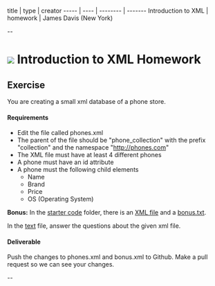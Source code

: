 title | type | creator
----- | ---- | -------- | -------
Introduction to XML | homework | James Davis (New York)

--

# ![](https://ga-dash.s3.amazonaws.com/production/assets/logo-9f88ae6c9c3871690e33280fcf557f33.png) Introduction to XML Homework

## Exercise

You are creating a small xml database of a phone store.

#### Requirements

* Edit the file called phones.xml
* The parent of the file should be "phone_collection" with the prefix "collection" and the namespace "http://phones.com"
* The XML file must have at least 4 different phones
* A phone must have an id attribute
* A phone must the following child elements
  * Name
  * Brand
  * Price
  * OS (Operating System)

**Bonus:**
In the [starter code](starter-code) folder, there is an [XML file](starter-code/library.xml) and a [bonus.txt](starter-code/bonus.txt).

In the [text](starter-code/bonus.txt) file, answer the questions about the given xml file.

#### Deliverable

Push the changes to phones.xml and bonus.xml to Github. Make a pull request so we can see your changes.

--
